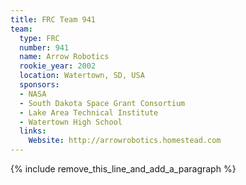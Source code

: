 ```yaml
---
title: FRC Team 941
team:
  type: FRC
  number: 941
  name: Arrow Robotics
  rookie_year: 2002
  location: Watertown, SD, USA
  sponsors:
  - NASA
  - South Dakota Space Grant Consortium
  - Lake Area Technical Institute
  - Watertown High School
  links:
    Website: http://arrowrobotics.homestead.com
---
```


{% include remove_this_line_and_add_a_paragraph %}